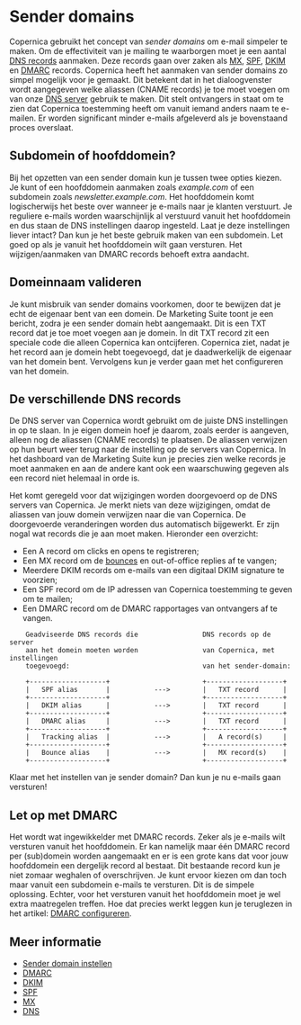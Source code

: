 # Sender domains

Copernica gebruikt het concept van *sender domains* om e-mail simpeler te maken. 
Om de effectiviteit van je mailing te waarborgen moet je een aantal 
[DNS records](./dns.md) aanmaken. Deze records gaan over zaken als
[MX](./mx.md), [SPF](./spf.md), [DKIM](./dkim.md) en [DMARC](./dmarc.md) 
records. Copernica heeft het aanmaken van sender domains zo simpel mogelijk
voor je gemaakt. Dit betekent dat in het dialoogvenster wordt aangegeven
welke aliassen (CNAME records) je toe moet voegen om van onze [DNS server](./dns.md)
gebruik te maken. Dit stelt ontvangers in staat om te zien dat Copernica 
toestemming heeft om vanuit iemand anders naam te e-mailen. Er worden 
significant minder e-mails afgeleverd als je bovenstaand proces overslaat. 


## Subdomein of hoofddomein?

Bij het opzetten van een sender domain kun je tussen twee opties kiezen. 
Je kunt of een hoofddomein aanmaken zoals *example.com* of een subdomein
zoals *newsletter.example.com*. 
Het hoofddomein komt logischerwijs het beste over wanneer je e-mails naar
je klanten verstuurt. Je reguliere e-mails worden waarschijnlijk al verstuurd
vanuit het hoofddomein en dus staan de DNS instellingen daarop ingesteld. 
Laat je deze instellingen liever intact? Dan kun je het beste gebruik maken van
een subdomein. 
Let goed op als je vanuit het hoofddomein wilt gaan versturen. Het wijzigen/aanmaken
van DMARC records behoeft extra aandacht.


## Domeinnaam valideren

Je kunt misbruik van sender domains voorkomen, door te bewijzen dat je echt de 
eigenaar bent van een domein. De Marketing Suite toont je een bericht, zodra je 
een sender domain hebt aangemaakt. Dit is een TXT record dat je toe moet voegen
aan je domein. In dit TXT record zit een speciale code die alleen Copernica
kan ontcijferen. Copernica ziet, nadat je het record aan je domein hebt toegevoegd,
dat je daadwerkelijk de eigenaar van het domein bent. Vervolgens kun je verder 
gaan met het configureren van het domein. 


## De verschillende DNS records

De DNS server van Copernica wordt gebruikt om de juiste DNS instellingen in op te
slaan. In je eigen domein hoef je daarom, zoals eerder is aangeven, alleen nog de
aliassen (CNAME records) te plaatsen. De aliassen verwijzen op hun beurt weer terug
naar de instelling op de servers van Copernica. In het dashboard van de Marketing
Suite kun je precies zien welke records je moet aanmaken en aan de andere kant 
ook een waarschuwing gegeven als een record niet helemaal in orde is.

Het komt geregeld voor dat wijzigingen worden doorgevoerd op de DNS servers van 
Copernica. Je merkt niets van deze wijzigingen, omdat de aliassen van jouw domein
verwijzen naar die van Copernica. De doorgevoerde veranderingen worden dus automatisch
bijgewerkt. Er zijn nogal wat records die je aan moet maken. Hieronder een overzicht:

* Een A record om clicks en opens te registreren;
* Een MX record om de [bounces](./bounces) en out-of-office replies af te vangen;
* Meerdere DKIM records om e-mails van een digitaal DKIM signature te voorzien;
* Een SPF record om de IP adressen van Copernica toestemming te geven om te mailen;
* Een DMARC record om de DMARC rapportages van ontvangers af te vangen.


```text
    Geadviseerde DNS records die                DNS records op de server
    aan het domein moeten worden                van Copernica, met instellingen
    toegevoegd:                                 van het sender-domain:

    +-------------------+                       +-------------------+
    |   SPF alias       |           --->        |   TXT record      |
    +-------------------+                       +-------------------+
    |   DKIM alias      |           --->        |   TXT record      |
    +-------------------+                       +-------------------+
    |   DMARC alias     |           --->        |   TXT record      |
    +-------------------+                       +-------------------+
    |   Tracking alias  |           --->        |   A record(s)     |
    +-------------------+                       +-------------------+
    |   Bounce alias    |           --->        |   MX record(s)    |
    +-------------------+                       +-------------------+
```

Klaar met het instellen van je sender domain? Dan kun je nu e-mails gaan versturen!


## Let op met DMARC

Het wordt wat ingewikkelder met DMARC records. Zeker als je e-mails wilt versturen 
vanuit het hoofddomein. Er kan namelijk maar één DMARC record per (sub)domein worden
aangemaakt en er is een grote kans dat voor jouw hoofddomein een dergelijk record al
bestaat. Dit bestaande record kun je niet zomaar weghalen of overschrijven. Je kunt 
ervoor kiezen om dan toch maar vanuit een subdomein e-mails te versturen. Dit is de 
simpele oplossing. Echter, voor het versturen vanuit het hoofddomein moet je wel 
extra maatregelen treffen. Hoe dat precies werkt leggen kun je teruglezen in het 
artikel: [DMARC configureren](./dmarc.md).


## Meer informatie

* [Sender domain instellen](./quick-sender-domain-guide)
* [DMARC](./dmarc)
* [DKIM](./dkim)
* [SPF](./spf)
* [MX](./mx)
* [DNS](./dns)
